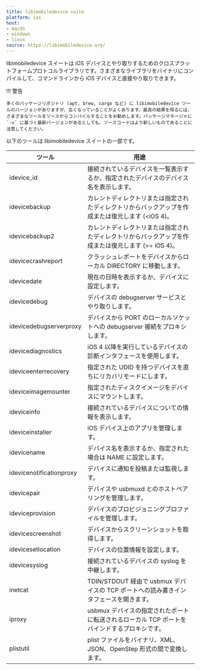```yaml
---
title: libimobiledevice suite
platform: ios
host:
- macOS
- windows
- linux
source: https://libimobiledevice.org/
---
```


libimobiledevice スイートは iOS デバイスとやり取りするためのクロスプラットフォームプロトコルライブラリです。さまざまなライブラリをバイナリにコンパイルして、コマンドラインから iOS デバイスと直接やり取りできます。

!!! 警告

    多くのパッケージリポジトリ (apt, brew, cargo など) に libimobiledevice ツールのバージョンがありますが、古くなっていることがよくあります。最良の結果を得るには、さまざまなツールをソースからコンパイルすることをお勧めします。パッケージマネージャに `-v` に基づく最新バージョンがあるとしても、ソースコードはより新しいものであることに注意してください。

以下のツールは libimobiledevice スイートの一部です。

| ツール | 用途 |
|------------------|---------------------|
| idevice_id | 接続されているデバイスを一覧表示するか、指定されたデバイスのデバイス名を表示します。 |
| idevicebackup | カレントディレクトリまたは指定されたディレクトリからバックアップを作成または復元します (<iOS 4)。 |
| idevicebackup2 | カレントディレクトリまたは指定されたディレクトリからバックアップを作成または復元します (>= iOS 4)。 |
| idevicecrashreport | クラッシュレポートをデバイスからローカル DIRECTORY に移動します。 |
| idevicedate | 現在の日時を表示するか、デバイスに設定します。 |
| idevicedebug | デバイスの debugserver サービスとやり取りします。 |
| idevicedebugserverproxy | デバイスから PORT のローカルソケットへの debugserver 接続をプロキシします。 |
| idevicediagnostics | iOS 4 以降を実行しているデバイスの診断インタフェースを使用します。 |
| ideviceenterrecovery | 指定された UDID を持つデバイスを直ちにリカバリモードにします。 |
| ideviceimagemounter | 指定されたディスクイメージをデバイスにマウントします。 |
| ideviceinfo | 接続されているデバイスについての情報を表示します。 |
| ideviceinstaller | iOS デバイス上のアプリを管理します。 |
| idevicename | デバイス名を表示するか、指定された場合は NAME に設定します。 |
| idevicenotificationproxy | デバイスに通知を投稿または監視します。 |
| idevicepair | デバイスや usbmuxd とのホストペアリングを管理します。 |
| ideviceprovision | デバイスのプロビジョニングプロファイルを管理します。 |
| idevicescreenshot | デバイスからスクリーンショットを取得します。 |
| idevicesetlocation | デバイスの位置情報を設定します。 |
| idevicesyslog | 接続されているデバイスの syslog を中継します。 |
| inetcat | TDIN/STDOUT 経由で usbmux デバイスの TCP ポートへの読み書きインタフェースを開きます。 |
| iproxy | usbmux デバイスの指定されたポートに転送されるローカル TCP ポートをバインドするプロキシです。 |
| plistutil | plist ファイルをバイナリ、XML、JSON、OpenStep 形式の間で変換します。 |
